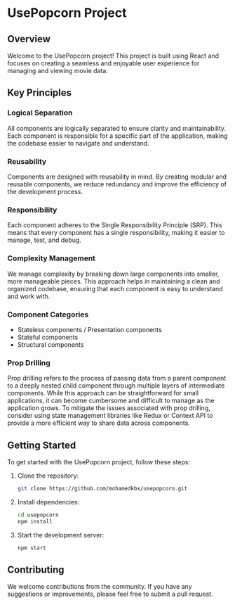 # UsePopcorn Project

## Overview

Welcome to the UsePopcorn project! This project is built using React and focuses on creating a seamless and enjoyable user experience for managing and viewing movie data.

## Key Principles

### Logical Separation

All components are logically separated to ensure clarity and maintainability. Each component is responsible for a specific part of the application, making the codebase easier to navigate and understand.

### Reusability

Components are designed with reusability in mind. By creating modular and reusable components, we reduce redundancy and improve the efficiency of the development process.

### Responsibility

Each component adheres to the Single Responsibility Principle (SRP). This means that every component has a single responsibility, making it easier to manage, test, and debug.

### Complexity Management

We manage complexity by breaking down large components into smaller, more manageable pieces. This approach helps in maintaining a clean and organized codebase, ensuring that each component is easy to understand and work with.

### Component Categories

- Stateless components / Presentation components
- Stateful components
- Structural components

### Prop Drilling

Prop drilling refers to the process of passing data from a parent component to a deeply nested child component through multiple layers of intermediate components. While this approach can be straightforward for small applications, it can become cumbersome and difficult to manage as the application grows. To mitigate the issues associated with prop drilling, consider using state management libraries like Redux or Context API to provide a more efficient way to share data across components.

## Getting Started

To get started with the UsePopcorn project, follow these steps:

1. Clone the repository:
   ```bash
   git clone https://github.com/mohamedkbx/usepopcorn.git
   ```
2. Install dependencies:
   ```bash
   cd usepopcorn
   npm install
   ```
3. Start the development server:
   ```bash
   npm start
   ```

## Contributing

We welcome contributions from the community. If you have any suggestions or improvements, please feel free to submit a pull request.
